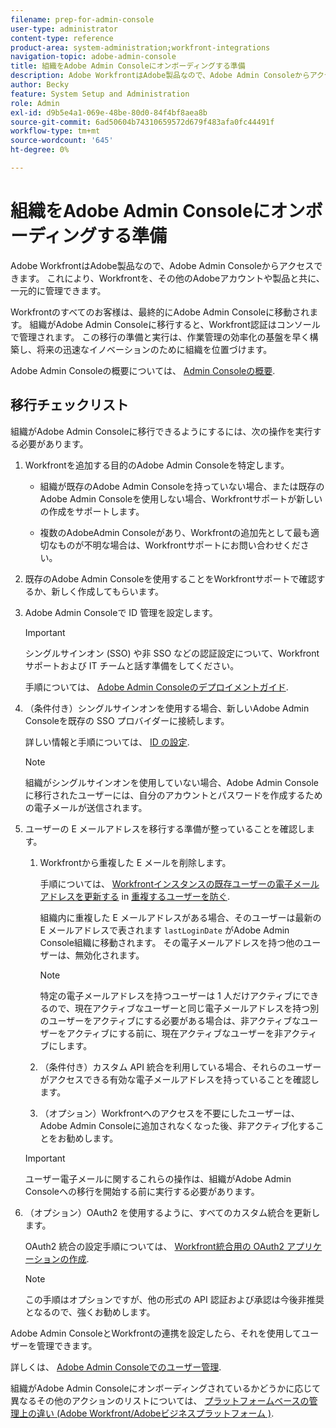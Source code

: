 ```yaml
---
filename: prep-for-admin-console
user-type: administrator
content-type: reference
product-area: system-administration;workfront-integrations
navigation-topic: adobe-admin-console
title: 組織をAdobe Admin Consoleにオンボーディングする準備
description: Adobe WorkfrontはAdobe製品なので、Adobe Admin Consoleからアクセスできます。 これにより、Workfrontを、その他のAdobeアカウントや製品と共に、一元的に管理できます。
author: Becky
feature: System Setup and Administration
role: Admin
exl-id: d9b5e4a1-069e-48be-80d0-84f4bf8aea8b
source-git-commit: 6ad50604b74310659572d679f483afa0fc44491f
workflow-type: tm+mt
source-wordcount: '645'
ht-degree: 0%

---
```


# 組織をAdobe Admin Consoleにオンボーディングする準備

Adobe WorkfrontはAdobe製品なので、Adobe Admin Consoleからアクセスできます。 これにより、Workfrontを、その他のAdobeアカウントや製品と共に、一元的に管理できます。

Workfrontのすべてのお客様は、最終的にAdobe Admin Consoleに移動されます。 組織がAdobe Admin Consoleに移行すると、Workfront認証はコンソールで管理されます。 この移行の準備と実行は、作業管理の効率化の基盤を早く構築し、将来の迅速なイノベーションのために組織を位置づけます。

Adobe Admin Consoleの概要については、 [Admin Consoleの概要](https://helpx.adobe.com/jp/enterprise/using/admin-console.html).

## 移行チェックリスト

組織がAdobe Admin Consoleに移行できるようにするには、次の操作を実行する必要があります。

1. Workfrontを追加する目的のAdobe Admin Consoleを特定します。

   * 組織が既存のAdobe Admin Consoleを持っていない場合、または既存のAdobe Admin Consoleを使用しない場合、Workfrontサポートが新しいの作成をサポートします。

   * 複数のAdobeAdmin Consoleがあり、Workfrontの追加先として最も適切なものが不明な場合は、Workfrontサポートにお問い合わせください。

1. 既存のAdobe Admin Consoleを使用することをWorkfrontサポートで確認するか、新しく作成してもらいます。

1. Adobe Admin Consoleで ID 管理を設定します。

   >[!IMPORTANT]
   >
   >シングルサインオン (SSO) や非 SSO などの認証設定について、Workfrontサポートおよび IT チームと話す準備をしてください。

   手順については、 [Adobe Admin Consoleのデプロイメントガイド](https://helpx.adobe.com/enterprise/using/deployment-planning.html).

1. （条件付き）シングルサインオンを使用する場合、新しいAdobe Admin Consoleを既存の SSO プロバイダーに接続します。

   詳しい情報と手順については、 [ID の設定](https://helpx.adobe.com/enterprise/using/set-up-identity.html).

   >[!NOTE]
   >
   >組織がシングルサインオンを使用していない場合、Adobe Admin Consoleに移行されたユーザーには、自分のアカウントとパスワードを作成するための電子メールが送信されます。

1. ユーザーの E メールアドレスを移行する準備が整っていることを確認します。

   1. Workfrontから重複した E メールを削除します。

      手順については、 [Workfrontインスタンスの既存ユーザーの電子メールアドレスを更新する](/help/quicksilver/administration-and-setup/manage-workfront/security/prevent-duplicate-users.md#update-email-addresses-of-existing-users-in-your-workfront-instance) in [重複するユーザーを防ぐ](/help/quicksilver/administration-and-setup/manage-workfront/security/prevent-duplicate-users.md).

      組織内に重複した E メールアドレスがある場合、そのユーザーは最新の E メールアドレスで表されます `lastLoginDate` がAdobe Admin Console組織に移動されます。 その電子メールアドレスを持つ他のユーザーは、無効化されます。

      >[!NOTE]
      >
      >特定の電子メールアドレスを持つユーザーは 1 人だけアクティブにできるので、現在アクティブなユーザーと同じ電子メールアドレスを持つ別のユーザーをアクティブにする必要がある場合は、非アクティブなユーザーをアクティブにする前に、現在アクティブなユーザーを非アクティブにします。

   1. （条件付き）カスタム API 統合を利用している場合、それらのユーザーがアクセスできる有効な電子メールアドレスを持っていることを確認します。

   1. （オプション）Workfrontへのアクセスを不要にしたユーザーは、Adobe Admin Consoleに追加されなくなった後、非アクティブ化することをお勧めします。

   >[!IMPORTANT]
   >
   >ユーザー電子メールに関するこれらの操作は、組織がAdobe Admin Consoleへの移行を開始する前に実行する必要があります。

1. （オプション）OAuth2 を使用するように、すべてのカスタム統合を更新します。

   OAuth2 統合の設定手順については、 [Workfront統合用の OAuth2 アプリケーションの作成](../../administration-and-setup/configure-integrations/create-oauth-application.md).

   >[!NOTE]
   >
   >この手順はオプションですが、他の形式の API 認証および承認は今後非推奨となるので、強くお勧めします。

Adobe Admin ConsoleとWorkfrontの連携を設定したら、それを使用してユーザーを管理できます。

詳しくは、 [Adobe Admin Consoleでのユーザー管理](../../administration-and-setup/add-users/create-and-manage-users/admin-console.md).

組織がAdobe Admin Consoleにオンボーディングされているかどうかに応じて異なるその他のアクションのリストについては、 [プラットフォームベースの管理上の違い (Adobe Workfront/Adobeビジネスプラットフォーム )](../../administration-and-setup/get-started-wf-administration/actions-in-admin-console.md).

